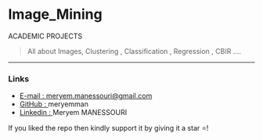 # Image_Mining
ACADEMIC PROJECTS

> All about Images, Clustering , Classification , Regression , CBIR ....

***

### Links

- [E-mail : ](mailto:meryem.manessouri@gmail.com) meryem.manessouri@gmail.com
- [GitHub : ](https://github.com/meryemman) meryemman
- [Linkedin : ](https://www.linkedin.com/in/meryem-manessouri/) Meryem MANESSOURI

If you liked the repo then kindly support it by giving it a star ⭐!
